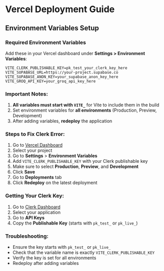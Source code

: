 # Vercel Deployment Guide

## Environment Variables Setup

### Required Environment Variables
Add these in your Vercel dashboard under **Settings > Environment Variables**:

```
VITE_CLERK_PUBLISHABLE_KEY=pk_test_your_clerk_key_here
VITE_SUPABASE_URL=https://your-project.supabase.co
VITE_SUPABASE_ANON_KEY=your_supabase_anon_key_here
VITE_GROQ_API_KEY=your_groq_api_key_here
```

### Important Notes:
1. **All variables must start with `VITE_`** for Vite to include them in the build
2. Set environment variables for **all environments** (Production, Preview, Development)
3. After adding variables, **redeploy** the application

### Steps to Fix Clerk Error:

1. Go to [Vercel Dashboard](https://vercel.com/dashboard)
2. Select your project
3. Go to **Settings** > **Environment Variables**
4. Add `VITE_CLERK_PUBLISHABLE_KEY` with your Clerk publishable key
5. Make sure to select **Production**, **Preview**, and **Development**
6. Click **Save**
7. Go to **Deployments** tab
8. Click **Redeploy** on the latest deployment

### Getting Your Clerk Key:
1. Go to [Clerk Dashboard](https://dashboard.clerk.com/)
2. Select your application
3. Go to **API Keys**
4. Copy the **Publishable Key** (starts with `pk_test_` or `pk_live_`)

### Troubleshooting:
- Ensure the key starts with `pk_test_` or `pk_live_`
- Check that the variable name is exactly `VITE_CLERK_PUBLISHABLE_KEY`
- Verify the key is set for all environments
- Redeploy after adding variables